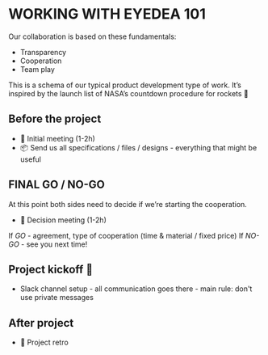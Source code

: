 # WORKING WITH EYEDEA 101 

Our collaboration is based on these fundamentals: 

- Transparency
- Cooperation
- Team play

This is a schema of our typical product development type of work. It’s inspired by the launch list of NASA’s countdown procedure for rockets 🚀

## Before the project

- 📅 Initial meeting (1-2h) 
- 📦 Send us all specifications / files / designs - everything that might be useful 

## FINAL GO / NO-GO

At this point both sides need to decide if we’re starting the cooperation. 

- 📅 Decision meeting (1-2h)

If *GO* - agreement, type of cooperation (time & material / fixed price) 
If *NO-GO* - see you next time!


## Project kickoff 🚀

- Slack channel setup - all communication goes there - main rule: don't use private messages 


## After project

- 📅 Project retro
